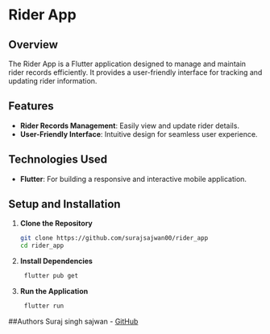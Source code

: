 # Rider App

## Overview

The Rider App is a Flutter application designed to manage and maintain rider records efficiently. It provides a user-friendly interface for tracking and updating rider information.

## Features

- **Rider Records Management**: Easily view and update rider details.
- **User-Friendly Interface**: Intuitive design for seamless user experience.

## Technologies Used

- **Flutter**: For building a responsive and interactive mobile application.

## Setup and Installation

1. **Clone the Repository**

   ```bash
   git clone https://github.com/surajsajwan00/rider_app
   cd rider_app

2. **Install Dependencies**
    
   ```bash
    flutter pub get

3. **Run the Application**
    
   ```bash
    flutter run

##Authors
Suraj singh sajwan - [GitHub](https://github.com/surajsajwan00)
   
